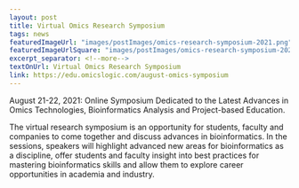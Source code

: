 ```yaml
---
layout: post
title: Virtual Omics Research Symposium
tags: news
featuredImageUrl: "images/postImages/omics-research-symposium-2021.png"
featuredImageUrlSquare: "images/postImages/omics-research-symposium-2021.png"
excerpt_separator: <!--more-->
textOnUrl: Virtual Omics Research Symposium
link: https://edu.omicslogic.com/august-omics-symposium
---
```

August 21-22, 2021: Online Symposium Dedicated to the Latest Advances in Omics Technologies, Bioinformatics Analysis and Project-based Education. 

The virtual research symposium is an opportunity for students, faculty and companies to come together and discuss advances in bioinformatics. In the sessions, speakers will highlight advanced new areas for bioinformatics as a discipline, offer students and faculty insight into best practices for mastering bioinformatics skills and allow them to explore career opportunities in academia and industry.